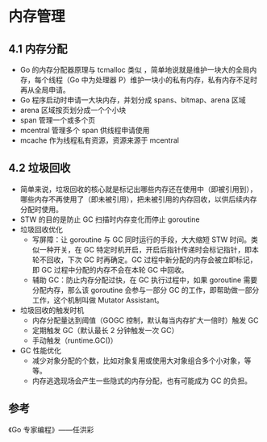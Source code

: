 # 内存管理

## 4.1 内存分配

- Go 的内存分配器原理与 tcmalloc 类似 ，简单地说就是维护一块大的全局内存，每个线程（Go 中为处理器 P）维护一块小的私有内存，私有内存不足时再从全局申请。
-  Go 程序启动时申请一大块内存，并划分成 spans、bitmap、arena 区域
  - arena 区域按页划分成一个个小块
  - span 管理一个或多个页
  - mcentral 管理多个 span 供线程申请使用
  - mcache 作为线程私有资源，资源来源于 mcentral

## 4.2 垃圾回收

- 简单来说，垃圾回收的核心就是标记出哪些内存还在使用中（即被引用到），哪些内存不再使用了（即未被引用），把未被引用的内存回收，以供后续内存分配时使用。
- STW 的目的是防止 GC 扫描时内存变化而停止 goroutine
- 垃圾回收优化
  - 写屏障：让 goroutine 与 GC 同时运行的手段，大大缩短 STW 时间。类似一种开关，在 GC 特定时机开启，开启后指针传递时会标记指针，即本轮不回收，下次 GC 时再确定。GC 过程中新分配的内存会被立即标记，即 GC 过程中分配的内存不会在本轮 GC 中回收。
  -  辅助 GC：防止内存分配过快，在 GC 执行过程中，如果 goroutine 需要分配内存，那么该 goroutine 会参与一部分 GC 的工作，即帮助做一部分工作，这个机制叫做 Mutator Assistant。
- 垃圾回收的触发时机
  - 内存分配量达到阈值（GOGC 控制，默认每当内存扩大一倍时）触发 GC
  - 定期触发 GC（默认最长 2 分钟触发一次 GC）
  - 手动触发（runtime.GC()）
- GC 性能优化
  - 减少对象分配的个数，比如对象复用或使用大对象组合多个小对象，等等。
  - 内存逃逸现场会产生一些隐式的内存分配，也有可能成为 GC 的负担。

## 参考

《Go 专家编程》——任洪彩
